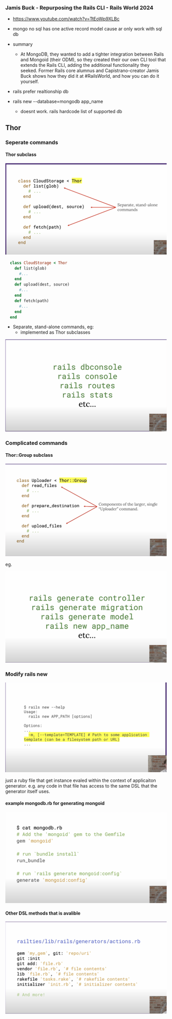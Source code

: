 ### 


### Jamis Buck - Repurposing the Rails CLI - Rails World 2024
- https://www.youtube.com/watch?v=TtEoWp9XLBc

- mongo no sql has one active record model cause ar only work with sql db

- summary
  - At MongoDB, they wanted to add a tighter integration between Rails and
    Mongoid (their ODM), so they created their our own CLI tool that extends
    the Rails CLI, adding the additional functionality they seeked. Former
    Rails core alumnus and Capistrano-creator Jamis Buck shows how they did it
    at #RailsWorld, and how you can do it yourself.
  
- rails prefer realtionship db

- rails new --database=mongodb app_name 
  - doesnt work. rails hardcode list of supported db

  

  
  
## Thor

### Seperate commands

#### Thor subclass  

![Screenshot 2024-10-18 at 10.43.23 am](assets/Screenshot2024-10-18at10.41.00am.png)


  ```ruby
    class CloudStorage < Thor
      def list(glob)
        #... 
      end
      def upload(dest, source)
        #... 
      end
      def fetch(path)
        #...
      end
    end
  ```
- Separate, stand-alone commands, eg:
    - implemented as Thor subclasses

![image-20241018110325880](assets/image-20241018110325880.png)



### Complicated commands

#### Thor::Group subclass

![Screenshot 2024-10-18 at 10.43.23 am](assets/Screenshot2024-10-18at10.54.44am.png)

eg.

![image-20241018110139119](assets/image-20241018110139119.png)



### Modify rails new

![Screenshot 2024-10-18 at 11.10.50 am](assets/Screenshot2024-10-18at11.10.50am.png)

just a ruby file that get instance evaled within the context of applicaiton generator. e.g. any code in that file has access to the same DSL that the generator itself uses.

#### example mongodb.rb for generating mongoid

![Screenshot 2024-10-18 at 11.14.39 am](assets/Screenshot2024-10-18at11.14.39am.png)



#### Other DSL methods that is avalible

![Screenshot 2024-10-18 at 11.15.46.am](assets/Screenshot-2024-10-18-at-111546am.png)
